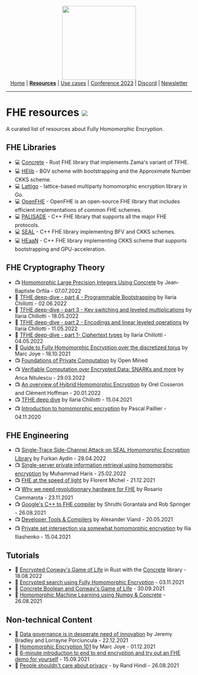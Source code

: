 <!-- Main header navigation -->
<p align="center">
  <img width="200" src="https://user-images.githubusercontent.com/5758427/180978488-db825482-5a58-4c7c-9589-c494a6f0be04.png"><br/>
  <a href="https://fhe-org.github.io">Home</a> | <a href="https://fhe-org.github.io/fhe-resources"><b>Resources</b></a> | <a href="https://fhe-org.github.io/fhe-use-cases">Use cases</a> | <a href="https://fhe-org.github.io/conferences/conference-2023/home">Conference 2023</a> | <a href="https://discord.fhe.org">Discord</a> | <a href="https://fheorg.substack.com">Newsletter</a>
</p>
<hr/>
<!-- /Main header navigation -->

# FHE resources [<img src="https://img.shields.io/badge/Github-edit%20this%20page-lightgrey">](https://github.com/FHE-org/fhe-org.github.io/blob/main/fhe-resources.md)

A curated list of resources about Fully Homomorphic Encryption.

## FHE Libraries
- 💻 [Concrete](https://github.com/zama-ai/concrete) - Rust FHE library that implements Zama's variant of TFHE.
- 💻 [HElib](https://github.com/HomEnc/HElib) - BGV scheme with bootstrapping and the Approximate Number CKKS scheme.
- 💻 [Lattigo](https://github.com/ldsec/lattigo) - lattice-based multiparty homomorphic encryption library in Go.
- 💻 [OpenFHE](https://github.com/openfheorg/openfhe-development) - OpenFHE is an open-source FHE library that includes efficient implementations of common FHE schemes.
- 💻 [PALISADE](https://palisade-crypto.org/software-library/) - C++ FHE library that supports all the major FHE protocols.
- 💻 [SEAL](https://github.com/microsoft/SEAL) - C++ FHE library implementing BFV and CKKS schemes.
- 💻 [HEaaN](https://heaan.it/) - C++ FHE library implementing CKKS scheme that supports bootstrapping and GPU-acceleration.


## FHE Cryptography Theory
- 📺 [Homomorphic Large Precision Integers Using Concrete](https://fhe-org.github.io/meetups/homomorphic-Large-Precision-Integers-Using-Concrete) by Jean-Baptiste Orfila - 07.07.2022
- 📃 [TFHE deep-dive - part 4 - Programmable Bootstrapping](https://www.zama.ai/post/tfhe-deep-dive-part-4) by Ilaria Chillotti - 02.06.2022
- 📃 [TFHE deep-dive - part 3 - Key switching and leveled multiplications](https://www.zama.ai/post/tfhe-deep-dive-part-3) by Ilaria Chillotti - 18.05.2022
- 📃 [TFHE deep-dive - part 2 - Encodings and linear leveled operations](https://www.zama.ai/post/tfhe-deep-dive-part-2) by Ilaria Chillotti - 11.05.2022
- 📃 [TFHE deep-dive - part 1- Ciphertext types](https://www.zama.ai/post/tfhe-deep-dive-part-1) by Ilaria Chillotti - 04.05.2022
- 📃 [Guide to Fully Homomorphic Encryption over the discretized torus](https://ia.cr/2021/1402) by Marc Joye - 18.10.2021
- 📺 [Foundations of Private Computation](https://courses.openmined.org/courses/foundations-of-private-computation) by Open Mined
- 📺 [Verifiable Computation over Encrypted Data: SNARKs and more](https://fhe-org.github.io/meetups/verifiable-computation-over-encrypted-data-snarks-and-more) by Anca Nitulescu - 29.03.2022
- 📺 [An overview of Hybrid Homomorphic Encryption](https://fhe-org.github.io/meetups/an-overview-of-hybrid-homomorphic-encryption) by Orel Cosseron and Clément Hoffman - 20.01.2022
- 📺 [TFHE deep dive](https://fhe-org.github.io/meetups/tfhe-deep-dive) by Ilaria Chillotti - 15.04.2021
- 📺 [Introduction to homomorphic encryption](https://fhe-org.github.io/meetups/introduction-to-fhe) by Pascal Paillier - 04.11.2020

## FHE Engineering
- 📺 [Single-Trace Side-Channel Attack on SEAL Homomorphic Encryption Library](https://fhe-org.github.io/meetups/single-trace-side-channel-attack-on-seal-homomorphic-encryption-library) by Furkan Aydin - 28.04.2022
- 📺 [Single-server private information retrieval using homomorphic encryption](https://fhe-org.github.io/meetups/single-server-private-information-retrieval-using-homomorphic-encryption) by Muhammad Haris - 25.02.2022
- 📺 [FHE at the speed of light](https://fhe-org.github.io/meetups/fhe-at-the-speed-of-light) by Florent Michel - 21.12.2021
- 📺 [Why we need revolutionnary hardware for FHE](https://fhe-org.github.io/meetups/why-we-need-revolutionary-hardware-for-fhe) by Rosario Cammarota - 23.11.2021
- 📺 [Google's C++ to FHE compiler](https://fhe-org.github.io/meetups/google-c++-to-fhe-transpiler) by Shruthi Gorantala and Rob Springer - 26.08.2021
- 📺 [Developer Tools & Compilers](https://fhe-org.github.io/meetups/fhe-development-tools) by Alexander Viand - 20.05.2021
- 📺 [Private set intersection via somewhat homomorphic encryption](https://fhe-org.github.io/meetups/private-set-intersection-via-somewhat-homomorphic-encryption) by Ilia Iliashenko - 15.04.2021

## Tutorials
- 📃 [Encrypted Conway's Game of Life](https://www.zama.ai/post/the-game-of-life-rebooted-with-concrete-v0-2) in Rust with the [Concrete](https://github.com/zama-ai/concrete) library - 18.08.2022
- 📃 [Encrypted search using Fully Homomorphic Encryption](https://medium.com/optalysys/encrypted-search-using-fully-homomorphic-encryption-4431e987ba40)  - 03.11.2021
- 📃 [Concrete Boolean and Conway's Game of Life](https://medium.com/p/f2bcfd614131/) - 30.09.2021
- 📃 [Homomorphic Machine Learning using Numpy & Concrete](https://fhe-org.github.io/meetups/running-numpy-programs-homomorphically) - 26.08.2021

## Non-technical Content
- 📃 [Data governance is in desperate need of innovation](https://www.zama.ai/post/data-governance-is-in-desperate-need-of-innovation) by Jeremy Bradley and Lorrayne Porciuncula - 22.12.2021
- 📃 [Homomorphic Encryption 101](https://www.zama.ai/post/homomorphic-encryption-101) by Marc Joye - 01.12.2021
- 📃 [6-minute introduction to end to end encryption and try out an FHE demo for yourself](https://6min.zama.ai) - 15.09.2021
- 📃 [People shouldn't care about privacy](https://www.zama.ai/post/people-should-not-care-about-privacy) - by  Rand Hindi - 26.08.2021
